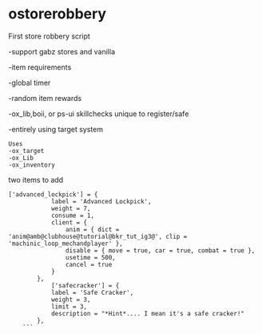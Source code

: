 # ostorerobbery
First store robbery script

-support gabz stores and vanilla

-item requirements

-global timer

-random item rewards

-ox_lib,boii, or ps-ui skillchecks unique to register/safe

-entirely using target system

```
Uses
-ox_target
-ox_Lib
-ox_inventory
```

two items to add
```
['advanced_lockpick'] = {
			label = 'Advanced Lockpick',
			weight = 7,
			consume = 1,
			client = {
				anim = { dict = 'anim@amb@clubhouse@tutorial@bkr_tut_ig3@', clip = 'machinic_loop_mechandplayer' },
				disable = { move = true, car = true, combat = true },
				usetime = 500,
				cancel = true
			}
		},
    		['safecracker'] = {
			label = 'Safe Cracker',
			weight = 3,
			limit = 3,
			description = "*Hint*.... I mean it's a safe cracker!"
		},
	```
  
  

